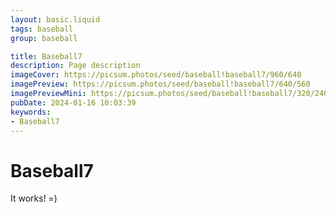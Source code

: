 ```yaml
---
layout: basic.liquid
tags: baseball
group: baseball

title: Baseball7
description: Page description
imageCover: https://picsum.photos/seed/baseball!baseball7/960/640
imagePreview: https://picsum.photos/seed/baseball!baseball7/640/560
imagePreviewMini: https://picsum.photos/seed/baseball!baseball7/320/240
pubDate: 2024-01-16 10:03:39
keywords:
- Baseball7
---
```


# Baseball7

It works! =)

